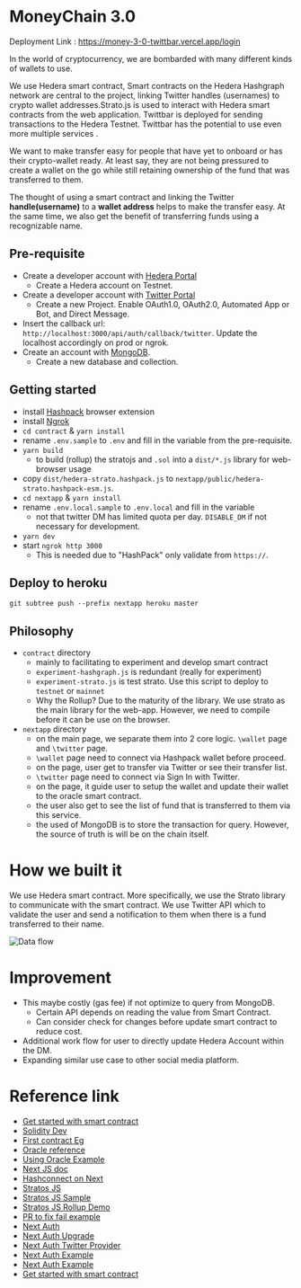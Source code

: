 #  MoneyChain 3.0

Deployment Link : https://money-3-0-twittbar.vercel.app/login

In the world of cryptocurrency, we are bombarded with many different kinds of wallets to use. 

We use Hedera smart contract, Smart contracts on the Hedera Hashgraph network are central to the project, linking Twitter handles (usernames) to crypto wallet addresses.Strato.js is used to interact with Hedera smart contracts from the web application.
Twittbar is deployed for sending transactions to the Hedera Testnet.
Twittbar has the potential to use even more multiple services .

We want to make transfer easy for people that have yet to onboard or has their crypto-wallet ready. At least say, they are not being pressured to create a wallet on the go while still retaining ownership of the fund that was transferred to them.

The thought of using a smart contract and linking the Twitter **handle(username)** to a **wallet address** helps to make the transfer easy. At the same time, we also get the benefit of transferring funds using a recognizable name.


## Pre-requisite
- Create a developer account with [Hedera Portal](https://portal.hedera.com)
  + Create a Hedera account on Testnet.
- Create a developer account with [Twitter Portal](https://developer.twitter.com/en/portal/dashboard)
  + Create a new Project. Enable OAuth1.0, OAuth2.0, Automated App or Bot, and Direct Message.
- Insert the callback url: `http://localhost:3000/api/auth/callback/twitter`. Update the localhost accordingly on prod or ngrok.
- Create an account with [MongoDB](https://account.mongodb.com/account/login).
  + Create a new database and collection.

## Getting started
- install [Hashpack](https://www.hashpack.app) browser extension
- install [Ngrok](https://ngrok.com)
- `cd contract` & `yarn install`
- rename `.env.sample` to `.env` and fill in the variable from the pre-requisite.
- `yarn build`
  + to build (rollup) the stratojs and `.sol` into a `dist/*.js` library for web-browser usage
- copy `dist/hedera-strato.hashpack.js` to `nextapp/public/hedera-strato.hashpack-esm.js`.
- `cd nextapp` & `yarn install`
- rename `.env.local.sample` to `.env.local` and fill in the variable
  + not that twitter DM has limited quota per day. `DISABLE_DM` if not necessary for development.
- `yarn dev`
- start `ngrok http 3000`
  + This is needed due to "HashPack" only validate from `https://`.

## Deploy to heroku
`git subtree push --prefix nextapp heroku master`

## Philosophy
- `contract` directory
  + mainly to facilitating to experiment and develop smart contract
  + `experiment-hashgraph.js` is redundant (really for experiment)
  + `experiment-strato.js` is test strato. Use this script to deploy to `testnet` or `mainnet`
  + Why the Rollup? Due to the maturity of the library. We use strato as the main library for the web-app. However, we need to compile before it can be use on the browser.
- `nextapp` directory
  + on the main page, we separate them into 2 core logic. `\wallet` page and `\twitter` page.
  + `\wallet` page need to connect via Hashpack wallet before proceed.
  + on the page, user get to transfer via Twitter or see their transfer list.
  + `\twitter` page need to connect via Sign In with Twitter.
  + on the page, it guide user to setup the wallet and update their wallet to the oracle smart contract.
  + the user also get to see the list of fund that is transferred to them via this service.
  + the used of MongoDB is to store the transaction for query. However, the source of truth is will be on the chain itself.

# How we built it
We use Hedera smart contract. More specifically, we use the Strato library to communicate with the smart contract. We use Twitter API which to validate the user and send a notification to them when there is a fund transferred to their name.

![Data flow](http://choong.pw/wp-content/uploads/2022/05/twittbar-dataflow.png)

# Improvement
- This maybe costly (gas fee) if not optimize to query from MongoDB.
  + Certain API depends on reading the value from Smart Contract.
  + Can consider check for changes before update smart contract to reduce cost.
- Additional work flow for user to directly update Hedera Account within the DM.
- Expanding similar use case to other social media platform.

# Reference link
- [Get started with smart contract](https://hedera.com/blog/how-to-deploy-smart-contracts-on-hedera-part-1-a-simple-getter-and-setter-contract)
- [Solidity Dev](https://remix.ethereum.org)
- [First contract Eg](https://docs.hedera.com/guides/getting-started/try-examples/deploy-your-first-smart-contract)
- [Oracle reference](https://github.com/provable-things/ethereum-api/blob/master/oraclizeAPI_0.5.sol)
- [Using Oracle Example](https://fravoll.github.io/solidity-patterns/oracle.html)
- [Next JS doc](https://nextjs.org/docs)
- [Hashconnect on Next](https://www.youtube.com/watch?v=5klHbH0LEdU)
- [Stratos JS](https://hsj-docs.buidlerlabs.com)
- [Stratos JS Sample](https://github.com/buidler-labs/hsj-example/blob/main/.env.sample)
- [Stratos JS Rollup Demo](https://github.com/buidler-labs/hsj-rollup-demo)
- [PR to fix fail example](https://github.com/buidler-labs/hsj-rollup-demo/pull/1)
- [Next Auth](https://spacejelly.dev/posts/how-to-authenticate-next-js-apps-with-twitter-nextauth-js/)
- [Next Auth Upgrade](https://next-auth.js.org/getting-started/upgrade-v4#next-authreact)
- [Next Auth Twitter Provider](https://next-auth.js.org/providers/twitter)
- [Next Auth Example](https://spacejelly.dev/posts/how-to-authenticate-next-js-apps-with-twitter-nextauth-js/)
- [Next Auth Example](https://spacejelly.dev/posts/how-to-make-twitter-api-requests-with-nextauth-js-session-tokens/)
- [Get started with smart contract](https://hedera.com/blog/how-to-deploy-smart-contracts-on-hedera-part-1-a-simple-getter-and-setter-contract)
